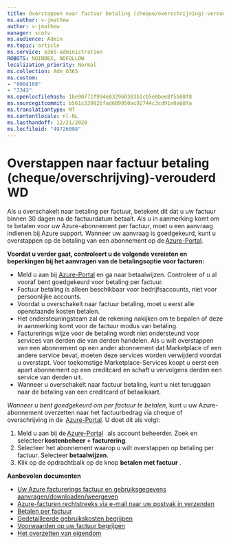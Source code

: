 ```yaml
---
title: Overstappen naar factuur betaling (cheque/overschrijving)-verouderd WD
ms.author: v-jmathew
author: v-jmathew
manager: scotv
ms.audience: Admin
ms.topic: article
ms.service: o365-administration
ROBOTS: NOINDEX, NOFOLLOW
localization_priority: Normal
ms.collection: Adm_O365
ms.custom:
- "9004168"
- "7343"
ms.openlocfilehash: 1be90771f994e832960383b1cb5e0bee8f5b08f8
ms.sourcegitcommit: b561c339926fad609950ac92744c3cd91e0a68fa
ms.translationtype: MT
ms.contentlocale: nl-NL
ms.lasthandoff: 12/21/2020
ms.locfileid: "49726098"
---
```

# <a name="switch-to-invoice-pay-chequewire-transfer---legacy-wd"></a>Overstappen naar factuur betaling (cheque/overschrijving)-verouderd WD

Als u overschakelt naar betaling per factuur, betekent dit dat u uw factuur binnen 30 dagen na de factuurdatum betaalt. Als u in aanmerking komt om te betalen voor uw Azure-abonnement per factuur, moet u een aanvraag indienen bij Azure support. Wanneer uw aanvraag is goedgekeurd, kunt u overstappen op de betaling van een abonnement op de [Azure-Portal](https://portal.azure.com/).

**Voordat u verder gaat, controleert u de volgende vereisten en beperkingen bij het aanvragen van de betalingsoptie voor facturen:**

- Meld u aan bij [Azure-Portal](https://portal.azure.com/) en ga naar betaalwijzen. Controleer of u al vooraf bent goedgekeurd voor betaling per factuur.
- Factuur betaling is alleen beschikbaar voor bedrijfsaccounts, niet voor persoonlijke accounts.
- Voordat u overschakelt naar factuur betaling, moet u eerst alle openstaande kosten betalen.
- Het ondersteuningsteam zal de rekening nakijken om te bepalen of deze in aanmerking komt voor de factuur modus van betaling.
- Facturerings wijze voor de betaling wordt niet ondersteund voor services van derden die van derden handelen. Als u wilt overstappen van een abonnement op een ander abonnement dat Marketplace of een andere service bevat, moeten deze services worden verwijderd voordat u overstapt. Voor toekomstige Marketplace-Services koopt u eerst een apart abonnement op een creditcard en schaft u vervolgens derden een service van derden uit.
- Wanneer u overschakelt naar factuur betaling, kunt u niet teruggaan naar de betaling van een creditcard of betaalkaart.

*Wanneer u bent goedgekeurd om per factuur te betalen*, kunt u uw Azure-abonnement overzetten naar het factuurbedrag via cheque of overschrijving in de  [Azure-Portal](https://portal.azure.com/).
U doet dit als volgt:

1. Meld u aan bij de [Azure-Portal](https://portal.azure.com/)   als account beheerder. Zoek en selecteer **kostenbeheer + facturering**.
2. Selecteer het abonnement waarop u wilt overstappen op betaling per factuur. Selecteer **betaalwijzen**.
3. Klik op de opdrachtbalk op de knop **betalen met factuur** .

**Aanbevolen documenten**

- [Uw Azure facturerings factuur en gebruiksgegevens aanvragen/downloaden/weergeven](https://docs.microsoft.com/azure/billing/billing-download-azure-invoice-daily-usage-date)
- [Azure-facturen rechtstreeks via e-mail naar uw postvak in verzenden](https://docs.microsoft.com/azure/billing/billing-download-azure-invoice-daily-usage-date)
- [Betalen per factuur](https://docs.microsoft.com/azure/billing/billing-how-to-pay-by-invoice)
- [Gedetailleerde gebruikskosten begrijpen](https://docs.microsoft.com/azure/billing/billing-understand-your-bill)
- [Voorwaarden op uw factuur begrijpen](https://docs.microsoft.com/azure/billing/billing-understand-your-invoice)
- [Het overzetten van eigendom](https://docs.microsoft.com/azure/billing/billing-subscription-transfer)
